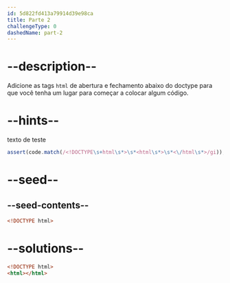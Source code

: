 ```yaml
---
id: 5d822fd413a79914d39e98ca
title: Parte 2
challengeType: 0
dashedName: part-2
---
```


# --description--

Adicione as tags `html` de abertura e fechamento abaixo do doctype para que você tenha um lugar para começar a colocar algum código.

# --hints--

texto de teste

```js
assert(code.match(/<!DOCTYPE\s+html\s*>\s*<html\s*>\s*<\/html\s*>/gi));
```

# --seed--

## --seed-contents--

```html
<!DOCTYPE html>
```

# --solutions--

```html
<!DOCTYPE html>
<html></html>
```
